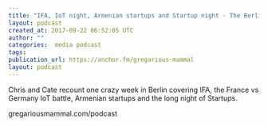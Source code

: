 ```yaml
---
title: "IFA, IoT night, Armenian startups and Startup night - The Berlin week that was"
layout: podcast
created_at: 2017-09-22 06:52:05 UTC
author: ""
categories:  media podcast
tags:
publication_url: https://anchor.fm/gregarious-mammal
layout: podcast
---
```

Chris and Cate recount one crazy week in Berlin covering IFA, the France vs Germany IoT battle, Armenian startups and the long night of Startups.

gregariousmammal.com/podcast